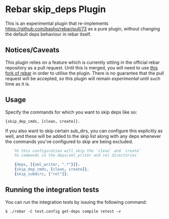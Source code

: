 # Rebar skip_deps Plugin

This is an experimental plugin that re-implements https://github.com/basho/rebar/pull/73
as a pure plugin, without changing the default deps behaviour in rebar itself.

## Notices/Caveats

This plugin relies on a feature which is currently sitting in the official 
rebar repository as a pull request. Until this is merged, you will need to use
[this fork of rebar](https://github.com/hyperthunk/rebar/tree/pub-cmd-alt-deps)
in order to utilise the plugin. There is no guarantee that the pull request will
be accepted, so this plugin will remain *experimental* until such time as it is.

## Usage

Specify the commands for which you want to skip deps like so:

    {skip_dep_cmds, [clean, create]}.

If you also want to skip certain sub_dirs, you can configure this explicitly 
as well, and these will be added to the skip list along with any deps whenever
the commands you've configured to skip are being excluded.

```erlang
    %% this configuration will skip the `clean` and `create`
    %% commands in the deps/xml_writer and rel directories

    {deps, [{xml_writer, ".*"}]}.
    {skip_dep_cmds, [clean, create]}.
    {skip_subdirs, ["rel"]}.
```

## Running the integration tests

You can run the integration tests by issuing the following command:

    $ ./rebar -C test.config get-deps compile retest -v

